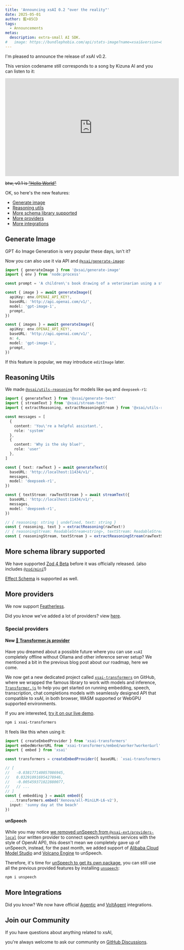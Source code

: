 ```yaml
---
title: 'Announcing xsAI 0.2 "over the reality"'
date: 2025-05-01
author: 藍+85CD
tags:
  - Announcements
metas:
  description: extra-small AI SDK.
#   image: https://bundlephobia.com/api/stats-image?name=xsai&version=0.2.0&wide=true
---
```


I'm pleased to announce the release of xsAI v0.2.

This version codename still corresponds to a song by Kizuna AI and you can listen to it:

<iframe width="560" height="315" src="https://www.youtube.com/embed/OIdlW0u3ZXc" title="YouTube video player" frameborder="0" referrerpolicy="strict-origin-when-cross-origin" allowfullscreen></iframe>

~~btw, v0.1 is ["Hello World"](https://www.youtube.com/watch?v=FrcR9qvjwmo)~~

OK, so here's the new features:

- [Generate image](#generate-image)
- [Reasoning utils](#reasoning-utils)
- [More schema library supported](#more-schema-library-supported)
- [More providers](#more-providers)
- [More integrations](#more-integrations)

## Generate Image

GPT 4o Image Generation is very popular these days, isn't it?

Now you can also use it via API and [`@xsai/generate-image`](https://xsai.js.org/docs/packages/generate/image):

```ts
import { generateImage } from '@xsai/generate-image'
import { env } from 'node:process'

const prompt = 'A children\'s book drawing of a veterinarian using a stethoscope to listen to the heartbeat of a baby otter.'

const { image } = await generateImage({
  apiKey: env.OPENAI_API_KEY!,
  baseURL: 'http://api.openai.com/v1/',
  model: 'gpt-image-1',
  prompt,
})

const { images } = await generateImage({
  apiKey: env.OPENAI_API_KEY!,
  baseURL: 'http://api.openai.com/v1/',
  n: 4,
  model: 'gpt-image-1',
  prompt,
})
```

If this feature is popular, we may introduce `editImage` later.

## Reasoning Utils

We made [`@xsai/utils-reasoning`](https://xsai.js.org/docs/packages/utils/reasoning) for models like `qwq` and `deepseek-r1`:

```ts
import { generateText } from '@xsai/generate-text'
import { streamText } from '@xsai/stream-text'
import { extractReasoning, extractReasoningStream } from '@xsai/utils-reasoning'

const messages = [
  {
    content: 'You\'re a helpful assistant.',
    role: 'system'
  },
  {
    content: 'Why is the sky blue?',
    role: 'user'
  },
]

const { text: rawText } = await generateText({
  baseURL: 'http://localhost:11434/v1/',
  messages,
  model: 'deepseek-r1',
})

const { textStream: rawTextStream } = await streamText({
  baseURL: 'http://localhost:11434/v1/',
  messages,
  model: 'deepseek-r1',
})

// { reasoning: string | undefined, text: string }
const { reasoning, text } = extractReasoning(rawText!)
// { reasoningStream: ReadableStream<string>, textStream: ReadableStream<string> }
const { reasoningStream, textStream } = extractReasoningStream(rawTextStream)
```

## More schema library supported

We have supported [Zod 4 Beta](https://v4.zod.dev) before it was officially released. (also includes [`@zod/mini`](https://v4.zod.dev/packages/mini)!)

[Effect Schema](https://effect.website/docs/schema/introduction/) is supported as well.

## More providers

We now support [Featherless](https://featherless.ai).

Did you know we've added a lot of providers? view [here](https://github.com/moeru-ai/xsai/tree/main/packages-ext/providers-cloud/src/providers).

### Special providers

#### New [🤗 Transformer.js provider](https://github.com/moeru-ai/xsai-transformers)

Have you dreamed about a possible future where you can use `xsAI` completely offline without Ollama and other inference server setup? We mentioned a bit in the previous blog post about our roadmap, here we come.

We now get a new dedicated project called [`xsai-transformers`](https://github.com/moeru-ai/xsai-transformers) on GitHub, where we wrapped the famous library to work with models and inference, [`Transformer.js`](https://huggingface.co/docs/transformers.js/en/index) to help you get started on running embedding, speech, transcription, chat completions models with seamlessly designed API that compatible to xsAI, in both browser, WASM supported or WebGPU supported environments.

If you are interested, [try it on our live demo](https://xsai-transformers.netlify.app/).

```bash
npm i xsai-transformers
```

It feels like this when using it:

```typescript
import { createEmbedProvider } from 'xsai-transformers'
import embedWorkerURL from 'xsai-transformers/embed/worker?worker&url'
import { embed } from 'xsai'

const transformers = createEmbedProvider({ baseURL: `xsai-transformers:///?worker-url=${embedWorkerURL}` })

// [
//   -0.038177140057086945,
//   0.032910916954278946,
//   -0.005459371022880077,
//   // ...
// ]
const { embedding } = await embed({
  ...transformers.embed('Xenova/all-MiniLM-L6-v2'),
  input: 'sunny day at the beach'
})
```

#### unSpeech

While you may notice [we removed unSpeech from `@xsai-ext/providers-local`](https://github.com/moeru-ai/xsai/pull/136) (our written provider to connect speech synthesis services with the style of OpenAI API), this doesn't mean we completely gave up of unSpeech, instead, for the past month, we added support of [Alibaba Cloud Model Studio](https://www.alibabacloud.com/en/product/modelstudio) and [Volcano Engine](https://www.volcengine.com/product/voice-tech) to unSpeech.

Therefore, it's time for [unSpeech to get its own package](https://www.npmjs.com/package/unspeech), you can still use all the previous provided features by installing [`unspeech`](https://www.npmjs.com/package/unspeech):

```bash
npm i unspeech
```

## More Integrations

Did you know? We now have official [Agentic](https://agentic.so/sdks/xsai) and [VoltAgent](https://voltagent.dev/docs/agents/providers/#voltagentxsai-xsai-provider) integrations.

## Join our Community

If you have questions about anything related to xsAI,

you're always welcome to ask our community on [GitHub Discussions](https://github.com/moeru-ai/xsai/discussions).
